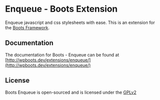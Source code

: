 Enqueue - Boots Extension
=====

Enqueue javascript and css stylesheets with ease.
This is an extension for the [Boots Framework](http://wpboots.com).

## Documentation

The documentation for Boots - Enqueue can be found at [http://wpboots.dev/extensions/enqueue/](http://wpboots.dev/extensions/enqueue/)

## License

Boots Enqueue is open-sourced and is licensed under the [GPLv2](http://www.gnu.org/licenses/gpl-2.0.html)
